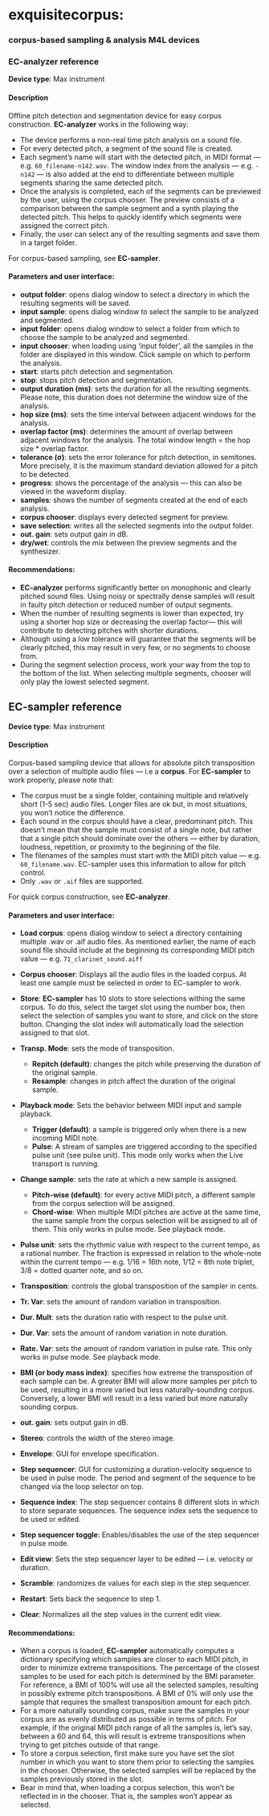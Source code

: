 # **exquisitecorpus**: 
### __corpus-based sampling & analysis M4L devices__

### EC-analyzer reference
**Device type**: Max instrument

#### Description

Offline pitch detection and segmentation device for easy corpus construction. **EC-analyzer** works in the following way:
*	The device performs a non-real time pitch analysis on a sound file.
*	For every detected pitch, a segment of the sound file is created.
*	Each segment’s name will start with the detected pitch, in MIDI format — e.g. `60_filename-n142.wav`. The window index from the analysis — e.g. `-n142` — is also added at the end to differentiate between multiple segments sharing the same detected pitch. 
*	Once the analysis is completed, each of the segments can be previewed by the user, using the corpus chooser. The preview consists of a comparison between the sample segment and a synth playing the detected pitch. This helps to quickly identify which segments were assigned the correct pitch.
*	Finally, the user can select any of the resulting segments and save them in a target folder.

For corpus-based sampling, see **EC-sampler**.

#### Parameters and user interface:
* **output folder**: opens dialog window to select a directory in which the resulting segments will be saved.
* **input sample**: opens dialog window to select the sample to be analyzed and segmented.
* **input folder**: opens dialog window to select a folder from which to choose the sample to be analyzed and segmented.
* **input chooser**: when loading using ‘input folder’, all the samples in the folder are displayed in this window. Click sample on which to perform the analysis.
* **start**: starts pitch detection and segmentation.
* **stop**: stops pitch detection and segmentation.
* **output duration (ms)**: sets the duration for all the resulting segments. Please note, this duration does not determine the window size of the analysis.
* **hop size (ms)**: sets the time interval between adjacent windows for the analysis.
* **overlap factor (ms)**: determines the amount of overlap between adjacent windows for the analysis. The total window length = the hop size * overlap factor.
* **tolerance (σ)**: sets the error tolerance for pitch detection, in semitones. More precisely, it is the maximum standard deviation allowed for a pitch to be detected.
* **progress**: shows the percentage of the analysis — this can also be viewed in the waveform display.
* **samples**: shows the number of segments created at the end of each analysis.
* **corpus chooser**: displays every detected segment for preview.
* **save selection**: writes all the selected segments into the output folder.
* **out. gain**: sets output gain in dB.
* **dry/wet**: controls the mix between the preview segments and the synthesizer.

#### Recommendations:
*	**EC-analyzer** performs significantly better on monophonic and clearly pitched sound files. Using noisy or spectrally dense samples will result in faulty pitch detection or reduced number of output segments.
*	When the number of resulting segments is lower than expected, try using a shorter hop size or decreasing the overlap factor— this will contribute to detecting pitches with shorter durations.
*	Although using a low tolerance will guarantee that the segments will be clearly pitched, this may result in very few, or no segments to choose from.
*	During the segment selection process, work your way from the top to the bottom of the list. When selecting multiple segments, chooser will only play the lowest selected segment.

## EC-sampler reference
**Device type**: Max instrument

#### Description

Corpus-based sampling device that allows for absolute pitch transposition over a selection of multiple audio files — i.e a __corpus__. For **EC-sampler** to work properly, please note that:
* The corpus must be a single folder, containing multiple and relatively short (1-5 sec) audio files. Longer files are ok but, in most situations, you won’t notice the difference.  
* Each sound in the corpus should have a clear, predominant pitch. This doesn’t mean that the sample must consist of a single note, but rather that a single pitch should dominate over the others — either by duration, loudness, repetition, or proximity to the beginning of the file.
* The filenames of the samples must start with the MIDI pitch value — e.g. `60_filename.wav`. EC-sampler uses this information to allow for pitch control.
* Only `.wav` or `.aif` files are supported.

For quick corpus construction, see **EC-analyzer**.

#### Parameters and user interface:

* **Load corpus**: opens dialog window to select a directory containing multiple .wav or .aif audio files. As mentioned earlier, the name of each sound file should include at the beginning its corresponding MIDI pitch value — e.g. `71_clarinet_sound.aiff`
* **Corpus chooser**: Displays all the audio files in the loaded corpus. At least one sample must be selected in order to EC-sampler to work.
* **Store**: **EC-sampler** has 10 slots to store selections withing the same corpus. To do this, select the target slot using the number box, then select the selection of samples you want to store, and click on the store button. Changing the slot index will automatically load the selection assigned to that slot.

* **Transp. Mode**: sets the mode of transposition. 
  * **Repitch (default)**: changes the pitch while preserving the duration of the original sample.
  * **Resample**: changes in pitch affect the duration of the original sample.
* **Playback mode**: Sets the behavior between MIDI input and sample playback.
  * **Trigger (default)**: a sample is triggered only when there is a new incoming MIDI note.
  * **Pulse**: A stream of samples are triggered according to the specified pulse unit (see pulse unit). This mode only works when the Live transport is running. 
* **Change sample**: sets the rate at which a new sample is assigned.
  * **Pitch-wise (default)**: for every active MIDI pitch, a different sample from the corpus selection will be assigned.
  * **Chord-wise**: When multiple MIDI pitches are active at the same time, the same sample from the corpus selection will be assigned to all of them. This only works in pulse mode. See playback mode. 
* **Pulse unit**: sets the rhythmic value with respect to the current tempo, as a rational number. The fraction is expressed in relation to the whole-note within the current tempo — e.g. 1/16 = 16th note, 1/12 = 8th note triplet, 3/8 = dotted quarter note, and so on.
* **Transposition**: controls the global transposition of the sampler in cents.
* **Tr. Var**: sets the amount of random variation in transposition.
* **Dur. Mult**: sets the duration ratio with respect to the pulse unit. 
* **Dur. Var**: sets the amount of random variation in note duration.
* **Rate. Var**: sets the amount of random variation in pulse rate. This only works in pulse mode. See playback mode. 
* **BMI (or body mass index)**: specifies how extreme the transposition of each sample can be. A greater BMI will allow more samples per pitch to be used, resulting in a more varied but less naturally-sounding corpus. Conversely, a lower BMI will result in a less varied but more naturally sounding corpus.
* **out. gain**: sets output gain in dB.
* **Stereo**: controls the width of the stereo image. 
* **Envelope**: GUI for envelope specification.
* **Step sequencer**: GUI for customizing a duration-velocity sequence to be used in pulse mode. The period and segment of the sequence to be changed via the loop selector on top.
* **Sequence index**: The step sequencer contains 8 different slots in which to store separate sequences. The sequence index sets the sequence to be used or edited. 
* **Step sequencer toggle**: Enables/disables the use of the step sequencer in pulse mode.
* **Edit view**: Sets the step sequencer layer to be edited — i.e. velocity or duration.
* **Scramble**: randomizes de values for each step in the step sequencer.
* **Restart**: Sets back the sequence to step 1.
* **Clear**: Normalizes all the step values in the current edit view.

#### Recommendations:
*	When a corpus is loaded, **EC-sampler** automatically computes a dictionary specifying which samples are closer to each MIDI pitch, in order to minimize extreme transpositions. The percentage of the closest samples to be used for each pitch is determined by the BMI parameter. For reference, a BMI of 100% will use all the selected samples, resulting in possibly extreme pitch transpositions. A BMI of 0% will only use the sample that requires the smallest transposition amount for each pitch.  
*	For a more naturally sounding corpus, make sure the samples in your corpus are as evenly distributed as possible in terms of pitch. For example, if the original MIDI pitch range of all the samples is, let’s say, between a 60 and 64, this will result is extreme transpositions when trying to get pitches outside of that range.
*	To store a corpus selection, first make sure you have set the slot number in which you want to store them prior to selecting the samples in the chooser. Otherwise, the selected samples will be replaced by the samples previously stored in the slot. 
*	Bear in mind that, when loading a corpus selection, this won’t be reflected in in the chooser. That is, the samples won’t appear as selected.
